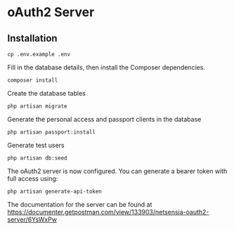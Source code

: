 # oAuth2 Server

## Installation

	cp .env.example .env
	
Fill in the database details, then install the Composer dependencies.

	composer install

Create the database tables

	php artisan migrate
	
Generate the personal access and passport clients in the database

	php artisan passport:install
	
Generate test users

	php artisan db:seed
	
The oAuth2 server is now configured. You can generate a bearer token with full access using:

	php artisan generate-api-token
	
The documentation for the server can be found at https://documenter.getpostman.com/view/133903/netsensia-oauth2-server/6YsWxPw

	